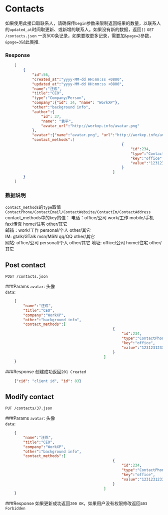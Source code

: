 # Contacts
如果使用此接口取联系人，请确保传`begin`参数来限制返回结果的数量，以联系人的`updated_at`时间取更新、或新增的联系人。如果没有新的数据，返回`[]`
`GET /contacts.json`  一页500条记录，如果要取更多记录，需要加`&page=2`参数，`&page=3`以此类推.

### Response

```json
	[
		{
			"id":56,
			"created_at":"yyyy-MM-dd HH:mm:ss +0800",
			"updated_at":"yyyy-MM-dd HH:mm:ss +0800",
			"name":"汪练",  
			"title":"CEO",
			"type":"Company/Person",
			"company":{"id": 34, "name": "WorkXP"},
			"other":"background info",
			"author":{
				"id": 37,
				"name": "袁平",
				"avatar_url":"http://workxp.info/avatar.png"
			},
			"avatar":{"name":"avatar.png", "url":"http://workxp.info/avatar.png"},
			"contact_methods":[ 
													{
														"id":234,
														"type":"ContactPhone",
														"key":"office", 
														"value":"123123123321" 
													}
												]
		}
	]
```

### 数据说明
`contact_methods`的`type`取值`ContactPhone/ContactEmail/ContactWebsite/ContactIm/ContactAddress`
contact_methods中的key的值： 
电话：office/公司  work/工作 mobile/手机  fax/传真  home/住宅  other/其它  
邮箱：work/工作  personal/个人  other/其它  
IM: gtalk/GTalk  msn/MSN  qq/QQ  other/其它  
网站: office/公司  personal/个人  other/其它 
地址: office/公司  home/住宅  other/其它  

## Post contact
`POST /contacts.json`

###Params
`avatar`: 头像  
`data`:

```json
	{
		"name":"汪练",  
		"title":"CEO",
		"company":"WorkXP",
		"other":"background info",
		"contact_methods":[ 
												{
													"id":234,
													"type":"ContactPhone",
													"key":"office", 
													"value":"123123123321" 
												}
											]
	}
```

###Response
创建成功返回`201 Created` 

```json
	{"cid": "client id", "id": 83}
```
## Modify contact
`PUT /contacts/37.json`

###Params
`avatar`: 头像  
`data`:

```json
	{
		"name":"汪练",  
		"title":"CEO",
		"company":"WorkXP",
		"other":"background info",
		"contact_methods":[ 
												{
													"id":234,
													"type":"ContactPhone",
													"key":"office", 
													"value":"123123123321" 
												}
											]
	}
```

###Response
如果更新成功返回`200 OK`，如果用户没有权限修改返回`403 Forbidden`
